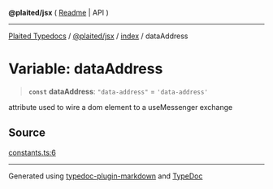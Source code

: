 **@plaited/jsx** ( [Readme](../../README.md) \| API )

***

[Plaited Typedocs](../../../../modules.md) / [@plaited/jsx](../../modules.md) / [index](../README.md) / dataAddress

# Variable: dataAddress

> **`const`** **dataAddress**: `"data-address"` = `'data-address'`

attribute used to wire a dom element to a useMessenger exchange

## Source

[constants.ts:6](https://github.com/plaited/plaited/blob/95d1a1b/libs/jsx/src/constants.ts#L6)

***

Generated using [typedoc-plugin-markdown](https://www.npmjs.com/package/typedoc-plugin-markdown) and [TypeDoc](https://typedoc.org/)
